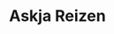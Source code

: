 ---
title: Askja Reizen
role: Visual / UX Designer
technologies: Adobe, Marvel app<br>HTML5, CSS3, JS
when: 2015 – 2016
description: Space, silence and impressive nature have been the basis of Askja Reizen for more than twenty years. It is a concept that appeals to more and more people. No wonder, because an active nature holiday is a relief to counterbalance the hustle and bustle of everyday life.
section:
    - img: /assets/img/uploads/ar-hero.jpg
    - img: /assets/img/uploads/ar-4.svg
    - img: /assets/img/uploads/ar-3.svg
    - title: Plentiful images
      description: Askja asked me to renew their website from head to toe. A huge product database of travel experiences was a welcome starting point. An extensive card sorting session has served as the basis of the user experience.
      img: /assets/img/uploads/ar-1.jpg
    - img: /assets/img/uploads/ar-2.jpg
    - img: /assets/img/uploads/ar-5.jpg
      class: mb-0
    - img: /assets/img/uploads/ar-6.jpg
      class: mb-0
      no-scroll-magic: true
    - img: /assets/img/uploads/ar-7.jpg
      class: mb-0
      no-scroll-magic: true
    - img: /assets/img/uploads/ar-8.jpg
      class: mb-0
      no-scroll-magic: true
    - img: /assets/img/uploads/ar-9.jpg
      no-scroll-magic: true
---